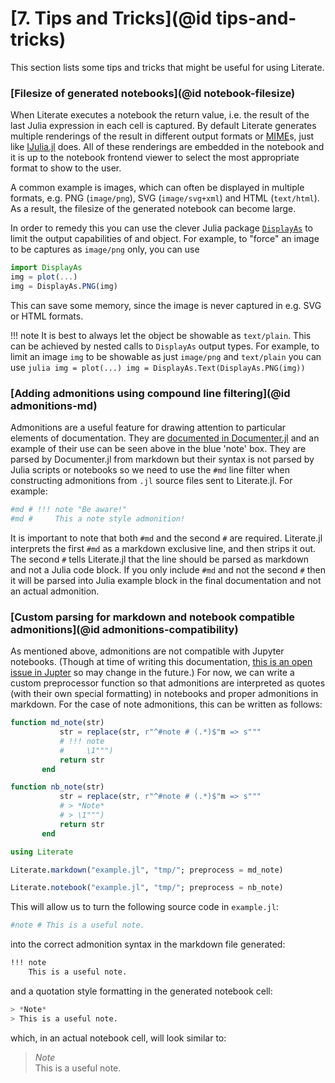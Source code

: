 # [**7.** Tips and Tricks](@id tips-and-tricks)

This section lists some tips and tricks that might be useful for using
Literate.

### [Filesize of generated notebooks](@id notebook-filesize)

When Literate executes a notebook the return value, i.e. the result of the
last Julia expression in each cell is captured. By default Literate generates
multiple renderings of the result in different output formats or
[MIME](https://en.wikipedia.org/wiki/MIME)s, just like
[IJulia.jl](https://github.com/JuliaLang/IJulia.jl) does. All of these renderings
are embedded in the notebook and it is up to the notebook frontend viewer to select
the most appropriate format to show to the user.

A common example is images, which can often be displayed in multiple formats, e.g. PNG
(`image/png`), SVG (`image/svg+xml`) and HTML (`text/html`). As a result, the filesize of
the generated notebook can become large.

In order to remedy this you can use the clever Julia package
[`DisplayAs`](https://github.com/tkf/DisplayAs.jl) to limit the output capabilities of
and object. For example, to "force" an image to be captures as `image/png` only,
you can use

```julia
import DisplayAs
img = plot(...)
img = DisplayAs.PNG(img)
```

This can save some memory, since the image is never captured in e.g. SVG or
HTML formats.

!!! note
    It is best to always let the object be showable as `text/plain`. This can be achieved
    by nested calls to `DisplayAs` output types. For example, to limit an image `img` to
    be showable as just `image/png` and `text/plain` you can use
    ```julia
    img = plot(...)
    img = DisplayAs.Text(DisplayAs.PNG(img))
    ```

### [Adding admonitions using compound line filtering](@id admonitions-md)

Admonitions are a useful feature for drawing attention to particular elements of 
documentation. They are [documented in Documenter.jl](https://juliadocs.github.io/Documenter.jl/stable/showcase/#Basic-Markdown-1) and an example of their use can be seen above in the blue 'note' box.
They are parsed by Documenter.jl from markdown but their syntax is not parsed
by Julia scripts or notebooks so we need to use the `#md` line filter when
constructing admonitions from `.jl` source files sent to Literate.jl. For example:

```julia
#md # !!! note "Be aware!"
#md #     This a note style admonition!
```

It is important to note that both `#md` and the second `#` are required. Literate.jl
interprets the first `#md` as a markdown exclusive line, and then strips it out. The 
second `#` tells Literate.jl that the line should be parsed as markdown and not a 
Julia code block. If you only include `#md` and not the second `#` then it will 
be parsed into Julia example block in the final documentation and not an actual 
admonition.

### [Custom parsing for markdown and notebook compatible admonitions](@id admonitions-compatibility)

As mentioned above, admonitions are not compatible with Jupyter notebooks.
(Though at time of writing this documentation,
[this is an open issue in Jupter](https://github.com/jupyter/notebook/issues/1292)
 so may change in the future.) For now, we can write a custom preprocessor function
 so that admonitions are interpreted as quotes (with their own special formatting)
 in notebooks and proper admonitions in markdown. For the case of note admonitions,
 this can be written as follows:

```julia
function md_note(str)
           str = replace(str, r"^#note # (.*)$"m => s"""
           # !!! note
           #     \1""")
           return str
       end

function nb_note(str)
           str = replace(str, r"^#note # (.*)$"m => s"""
           # > *Note*
           # > \1""")
           return str
       end

using Literate

Literate.markdown("example.jl", "tmp/"; preprocess = md_note)

Literate.notebook("example.jl", "tmp/"; preprocess = nb_note)
```

This will allow us to turn the following source code in `example.jl`:

```julia
#note # This is a useful note.
```

into the correct admonition syntax in the markdown file generated:

```julia
!!! note
    This is a useful note.
```

and a quotation style formatting in the generated notebook cell:

```julia
> *Note*
> This is a useful note.
```

which, in an actual notebook cell, will look similar to:

> *Note*\
> This is a useful note.
